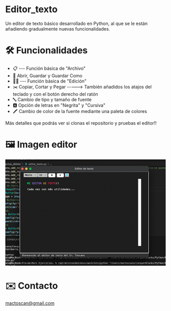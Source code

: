 # Editor_texto

Un editor de texto básico desarrollado en Python, al que se le están añadiendo gradualmente nuevas funcionalidades.

# 🛠️ Funcionalidades

* 📋 --- Función básica de "Archivo"
* 📂 Abrir, Guardar y Guardar Como
* ✍🏻 --- Función básica de "Edición"
* ✂️ Copiar, Cortar y Pegar -----> También añadidos los atajos del teclado y con el botón derecho del ratón
* 🔤 Cambio de tipo y tamaño de fuente
* 🅰️ Opción de letras en "Negrita" y "Cursiva"
* 🖍️ Cambio de color de la fuente mediante una paleta de colores

Más detalles que podrás ver si clonas el repositorio y pruebas el editor!!

# 🖼️ Imagen editor
![](pic_editor.png)

# ✉️ Contacto
mactoscan@gmail.com



